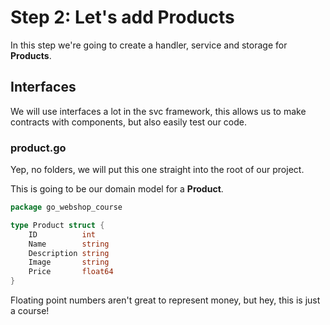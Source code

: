 # Step 2: Let's add Products

In this step we're going to create a handler, service and storage for __Products__.

## Interfaces

We will use interfaces a lot in the svc framework, this allows us to make contracts with components,
but also easily test our code.


### product.go

Yep, no folders, we will put this one straight into the root of our project.

This is going to be our domain model for a __Product__.

```go
package go_webshop_course

type Product struct {
	ID          int
	Name        string
	Description string
	Image       string
	Price       float64
}
```

Floating point numbers aren't great to represent money, but hey, this is just a course!